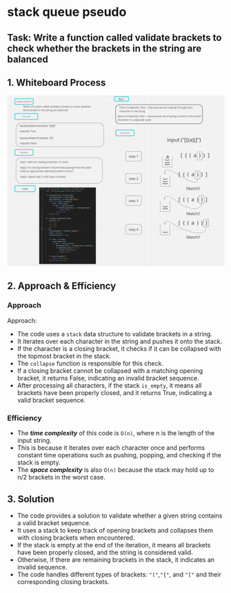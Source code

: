 # stack queue pseudo

## Task: Write a function called validate brackets to check whether the brackets in the string are balanced

## 1. Whiteboard Process

![image](./assets/whiteboard.png)

## 2. Approach & Efficiency

### Approach

Approach:

* The code uses a ```stack``` data structure to validate brackets in a string.
* It iterates over each character in the string and pushes it onto the stack.
* If the character is a closing bracket, it checks if it can be collapsed with the topmost bracket in the stack.
* The ```collapse``` function is responsible for this check.
* If a closing bracket cannot be collapsed with a matching opening bracket, it returns False, indicating an invalid bracket sequence.
* After processing all characters, if the stack ```is_empty```, it means all brackets have been properly closed, and it returns True, indicating a valid bracket sequence.

### Efficiency

* The ***time complexity*** of this code is ```O(n)```, where n is the length of the input string.
* This is because it iterates over each character once and performs constant time operations such as pushing, popping, and checking if the stack is empty.
* The ***space complexity*** is also ```O(n)``` because the stack may hold up to n/2 brackets in the worst case.

## 3. Solution

* The code provides a solution to validate whether a given string contains a valid bracket sequence.
* It uses a stack to keep track of opening brackets and collapses them with closing brackets when encountered.
* If the stack is empty at the end of the iteration, it means all brackets have been properly closed, and the string is considered valid.
* Otherwise, if there are remaining brackets in the stack, it indicates an invalid sequence.
* The code handles different types of brackets: ```"("```,```"{"```, and ```"["``` and their corresponding closing brackets.
